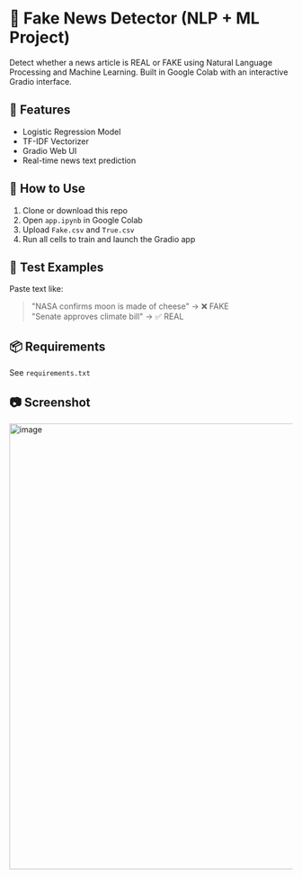 # 📰 Fake News Detector (NLP + ML Project)

Detect whether a news article is REAL or FAKE using Natural Language Processing and Machine Learning. Built in Google Colab with an interactive Gradio interface.

## 📌 Features
- Logistic Regression Model
- TF-IDF Vectorizer
- Gradio Web UI
- Real-time news text prediction

## 🚀 How to Use
1. Clone or download this repo
2. Open `app.ipynb` in Google Colab
3. Upload `Fake.csv` and `True.csv`
4. Run all cells to train and launch the Gradio app

## 🧪 Test Examples
Paste text like:
> "NASA confirms moon is made of cheese" → ❌ FAKE  
> "Senate approves climate bill" → ✅ REAL

## 📦 Requirements
See `requirements.txt`

## 📷 Screenshot
<img width="1902" height="792" alt="image" src="https://github.com/user-attachments/assets/16476def-ca80-4893-9db7-1246ba9d91ce" />


